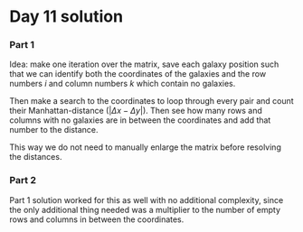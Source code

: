 # Day 11 solution

### Part 1

Idea: make one iteration over the matrix, save each galaxy position such that we can identify both the coordinates of the galaxies and the row numbers $i$ and column numbers $k$ which contain no galaxies.

Then make a search to the coordinates to loop through every pair and count their Manhattan-distance ($|\Delta x - \Delta y|$). Then see how many rows and columns with no galaxies are in between the coordinates and add that number to the distance.

This way we do not need to manually enlarge the matrix before resolving the distances.

### Part 2

Part 1 solution worked for this as well with no additional complexity, since the only additional thing needed was a multiplier to the number of empty rows and columns in between the coordinates.